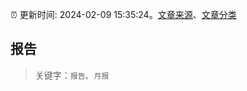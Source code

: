 :alarm_clock: 更新时间: 2024-02-09 15:35:24。[文章来源](/README.md)、[文章分类](/TAGS.md)

## 报告


> 关键字：`报告`、`月报`



